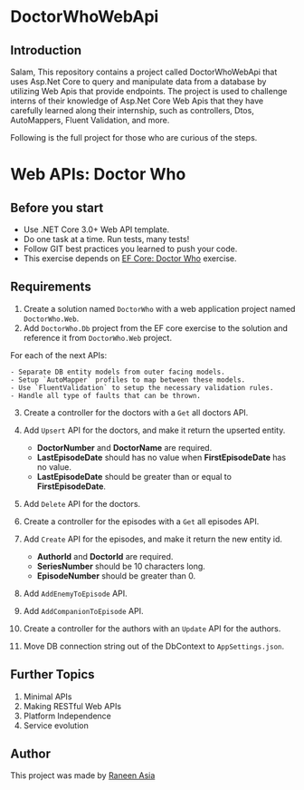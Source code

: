 # DoctorWhoWebApi

## Introduction
Salam,
This repository contains a project called DoctorWhoWebApi that uses Asp.Net Core to query and manipulate data from a database by utilizing Web Apis that provide endpoints.  The project is used to challenge interns of their knowledge of Asp.Net Core Web Apis that they have carefully learned along their internship, such as controllers, Dtos, AutoMappers, Fluent Validation, and more.

Following is the full project for those who are curious of the steps.

# Web APIs: Doctor Who

## **Before you start**

- Use .NET Core 3.0+ Web API template.
- Do one task at a time. Run tests, many tests!
- Follow GIT best practices you learned to push your code.
- This exercise depends on [EF Core: Doctor Who](https://www.notion.so/EF-Core-Doctor-Who-c0429599c9a24d6a895824b7e9beec2f) exercise.

## Requirements

1. Create a solution named `DoctorWho` with a web application project named `DoctorWho.Web`.
2. Add `DoctorWho.Db` project from the EF core exercise to the solution and reference it from `DoctorWho.Web` project.

For each of the next APIs:

    - Separate DB entity models from outer facing models.
    - Setup `AutoMapper` profiles to map between these models.
    - Use `FluentValidation` to setup the necessary validation rules.
    - Handle all type of faults that can be thrown.
    
3. Create a controller for the doctors with a `Get` all doctors API.
4. Add `Upsert` API for the doctors, and make it return the upserted entity.

    - **DoctorNumber** and **DoctorName** are required.
    - **LastEpisodeDate** should has no value when **FirstEpisodeDate** has no value.
    - **LastEpisodeDate** should be greater than or equal to **FirstEpisodeDate**.
    
5. Add `Delete` API for the doctors.
6. Create a controller for the episodes with a `Get` all episodes API.
7. Add `Create` API for the episodes, and make it return the new entity id.

    - **AuthorId** and **DoctorId** are required.
    - **SeriesNumber** should be 10 characters long.
    - **EpisodeNumber** should be greater than 0.
    
8. Add `AddEnemyToEpisode` API.
9. Add `AddCompanionToEpisode` API.
10. Create a controller for the authors with an `Update` API for the authors.
11. Move DB connection string out of the DbContext to `AppSettings.json`.

## Further Topics

1. Minimal APIs
2. Making RESTful Web APIs
3. Platform Independence
4. Service evolution

## Author

This project was made by [Raneen Asia](https://github.com/RaneenTAsia)
